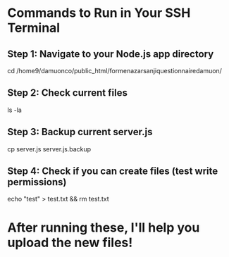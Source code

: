 # Commands to Run in Your SSH Terminal

## Step 1: Navigate to your Node.js app directory

cd /home9/damuonco/public_html/formenazarsanjiquestionnairedamuon/

## Step 2: Check current files

ls -la

## Step 3: Backup current server.js

cp server.js server.js.backup

## Step 4: Check if you can create files (test write permissions)

echo "test" > test.txt && rm test.txt

# After running these, I'll help you upload the new files!
